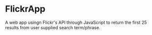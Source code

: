 # FlickrApp
A web app usingn Flickr's API through JavaScript to return the first 25 results from user supplied search term/phrase.
